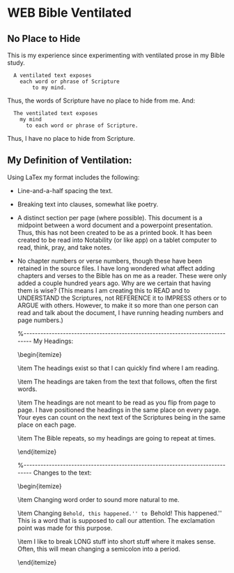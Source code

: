 # WEB Bible Ventilated

## No Place to Hide

This is my experience since experimenting with ventilated prose in my Bible study.

```
  A ventilated text exposes  
    each word or phrase of Scripture  
        to my mind.
```

Thus, the words of Scripture have no place to hide from me.
And:

```
  The ventilated text exposes  
    my mind  
      to each word or phrase of Scripture.
```

Thus, I have no place to hide from Scripture.

## My Definition of Ventilation:

Using LaTex my format includes the following:

- Line-and-a-half spacing the text.

- Breaking text into clauses, somewhat like poetry.

- A distinct section per page (where possible).
  This document is a midpoint between a word document and a powerpoint
  presentation.
  Thus, this has not been created to be as a printed book.
  It has been created to be read into Notability (or like app) on a tablet
  computer to read, think, pray, and take notes.

- No chapter numbers or verse numbers, though these have been retained in the source files.
  I have long wondered what affect adding chapters and verses to the Bible has
  on me as a reader.
  These were only added a couple hundred years ago.
  Why are we certain that having them is wise?
  (This means I am creating this to READ and to UNDERSTAND the Scriptures, not
  REFERENCE it to IMPRESS others or to ARGUE with others.
  However, to make it so more than one person can read and talk about the
  document, I have running heading numbers and page numbers.)

  %-----------------------------------------------------------------------------
  My Headings:

  \begin{itemize}

    \item The headings exist so that I can quickly find where I am reading.

    \item The headings are taken from the text that follows, often the first
      words.

    \item The headings are not meant to be read as you flip from page to page.
      I have positioned the headings in the same place on every page.
      Your eyes can count on the next text of the Scriptures being in the same
      place on each page.

    \item The Bible repeats, so my headings are going to repeat at times.

  \end{itemize}

  %-----------------------------------------------------------------------------
  Changes to the text:

  \begin{itemize}

    \item Changing word order to sound more natural to me.

    \item Changing ``Behold, this happened.'' to ``Behold! This happened.''
      This is a word that is supposed to call our attention. The exclamation
      point was made for this purpose.

    \item I like to break LONG stuff into short stuff where it makes sense.
      Often, this will mean changing a semicolon into a period.

  \end{itemize}
